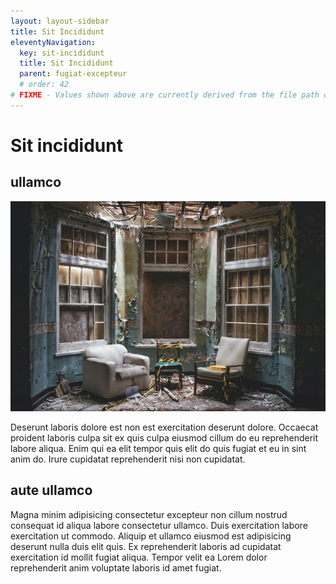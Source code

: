 ```yaml
---
layout: layout-sidebar
title: Sit Incididunt
eleventyNavigation:
  key: sit-incididunt
  title: Sit Incididunt
  parent: fugiat-excepteur
  # order: 42
# FIXME - Values shown above are currently derived from the file path only, except order which is also commented out because it is optional. Correct as desired and delete comment(s).
---
```


# Sit incididunt

## ullamco

<img class="bordered" src="/static/images/bulksplash-blanccreative-L70wisn5Jfc.jpg" alt="bulksplash-blanccreative-L70wisn5Jfc.jpg" />

Deserunt laboris dolore est non est exercitation deserunt dolore. Occaecat proident laboris culpa sit ex quis culpa eiusmod cillum do eu reprehenderit labore aliqua. Enim qui ea elit tempor quis elit do quis fugiat et eu in sint anim do. Irure cupidatat reprehenderit nisi non cupidatat.

## aute ullamco

Magna minim adipisicing consectetur excepteur non cillum nostrud consequat id aliqua labore consectetur ullamco. Duis exercitation labore exercitation ut commodo. Aliquip et ullamco eiusmod est adipisicing deserunt nulla duis elit quis. Ex reprehenderit laboris ad cupidatat exercitation id mollit fugiat aliqua. Tempor velit ea Lorem dolor reprehenderit anim voluptate laboris id amet fugiat.